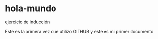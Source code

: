 # hola-mundo
ejercicio de inducción 



Este es la primera vez que utilizo GITHUB y este es mi primer documento
